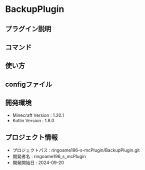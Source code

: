 # BackupPlugin

## プラグイン説明

## コマンド

## 使い方

## configファイル

## 開発環境
- Minecraft Version : 1.20.1
- Kotlin Version : 1.8.0

## プロジェクト情報
- プロジェクトパス : ringoame196-s-mcPlugin/BackupPlugin.git
- 開発者名 : ringoame196_s_mcPlugin
- 開発開始日 : 2024-09-20
